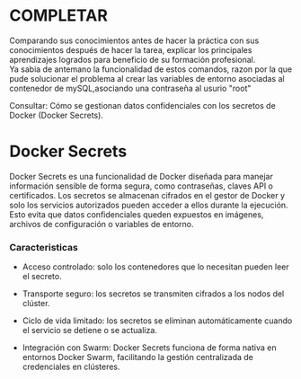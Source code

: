 # COMPLETAR  
Comparando sus conocimientos antes de hacer la práctica con sus conocimientos después de hacer la tarea, explicar los principales aprendizajes logrados para beneficio de su formación profesional.  
Ya sabia de antemano la funcionalidad de estos comandos, razon por la que pude solucionar el problema al crear las variables de entorno asociadas al contenedor de mySQL,asociando una contraseña al usurio "root"

Consultar: Cómo se gestionan datos confidenciales con los secretos de Docker (Docker Secrets).
# Docker Secrets
Docker Secrets es una funcionalidad de Docker diseñada para manejar información sensible de forma segura, como contraseñas, claves API o certificados. Los secretos se almacenan cifrados en el gestor de Docker y solo los servicios autorizados pueden acceder a ellos durante la ejecución. Esto evita que datos confidenciales queden expuestos en imágenes, archivos de configuración o variables de entorno.

### Caracteristicas

- Acceso controlado: solo los contenedores que lo necesitan pueden leer el secreto.

- Transporte seguro: los secretos se transmiten cifrados a los nodos del clúster.

- Ciclo de vida limitado: los secretos se eliminan automáticamente cuando el servicio se detiene o se actualiza.

- Integración con Swarm: Docker Secrets funciona de forma nativa en entornos Docker Swarm, facilitando la gestión centralizada de credenciales en clústeres.
